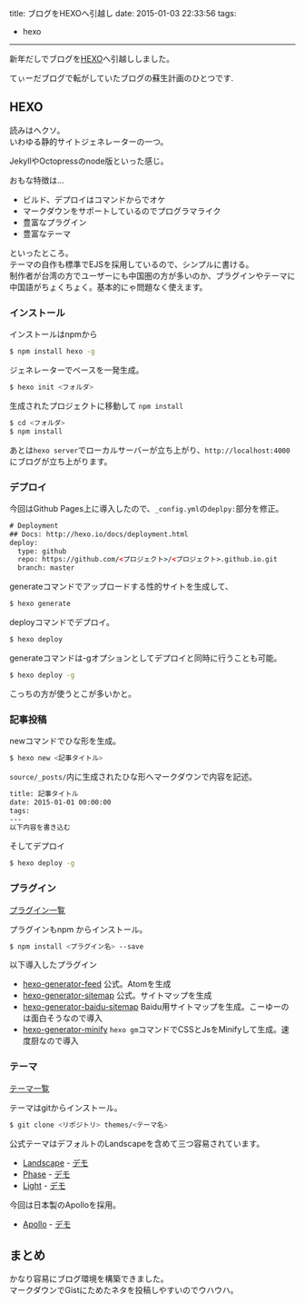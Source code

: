 title: ブログをHEXOへ引越し
date: 2015-01-03 22:33:56
tags:
- hexo
---
新年だしでブログを[HEXO](http://hexo.io/)へ引越ししました。  

てぃーだブログで転がしていたブログの蘇生計画のひとつです.

## HEXO

読みはヘクソ。  
いわゆる静的サイトジェネレーターの一つ。  

JekyllやOctopressのnode版といった感じ。

おもな特徴は…  

- ビルド、デプロイはコマンドからでオケ
- マークダウンをサポートしているのでプログラマライク
- 豊富なプラグイン
- 豊富なテーマ

といったところ。  
テーマの自作も標準でEJSを採用しているので、シンプルに書ける。  
制作者が台湾の方でユーザーにも中国圏の方が多いのか、プラグインやテーマに中国語がちょくちょく。基本的にゃ問題なく使えます。

### インストール

インストールはnpmから

``` bash
$ npm install hexo -g
```

ジェネレーターでベースを一発生成。  

``` bash
$ hexo init <フォルダ>
```

生成されたプロジェクトに移動して `npm install`  

``` bash
$ cd <フォルダ>
$ npm install
```

あとは`hexo server`でローカルサーバーが立ち上がり、`http://localhost:4000`にブログが立ち上がります。  

### デプロイ

今回はGithub Pages上に導入したので、`_config.yml`の`deplpy:`部分を修正。

``` html
# Deployment
## Docs: http://hexo.io/docs/deployment.html
deploy:
  type: github
  repo: https://github.com/<プロジェクト>/<プロジェクト>.github.io.git
  branch: master
```

generateコマンドでアップロードする性的サイトを生成して、  

``` bash
$ hexo generate
```

deployコマンドでデプロイ。  

``` bash
$ hexo deploy
```

generateコマンドは-gオプションとしてデプロイと同時に行うことも可能。  

``` bash
$ hexo deploy -g
```

こっちの方が使うとこが多いかと。

### 記事投稿

newコマンドでひな形を生成。  

``` bash
$ hexo new <記事タイトル>
```

`source/_posts/`内に生成されたひな形へマークダウンで内容を記述。

``` html
title: 記事タイトル
date: 2015-01-01 00:00:00
tags:
---
以下内容を書き込む
```

そしてデプロイ  

``` bash
$ hexo deploy -g
```

### プラグイン

[プラグイン一覧](https://github.com/hexojs/hexo/wiki/Plugins)  

プラグインもnpm からインストール。

``` bash
$ npm install <プラグイン名> --save
```

以下導入したプラグイン

- [hexo-generator-feed](https://github.com/hexojs/hexo-generator-feed) 公式。Atomを生成  
- [hexo-generator-sitemap](https://github.com/hexojs/hexo-generator-sitemap) 公式。サイトマップを生成  
- [hexo-generator-baidu-sitemap](https://github.com/coneycode/hexo-generator-baidu-sitemap) Baidu用サイトマップを生成。こーゆーのは面白そうなので導入
- [hexo-generator-minify](https://github.com/flerro/hexo-generator-minify) `hexo gm`コマンドでCSSとJsをMinifyして生成。速度厨なので導入


### テーマ

[テーマ一覧](https://github.com/hexojs/hexo/wiki/Themes)  

テーマはgitからインストール。  

``` bash
$ git clone <リポジトリ> themes/<テーマ名>
```

公式テーマはデフォルトのLandscapeを含めて三つ容易されています。  

- [Landscape](https://github.com/hexojs/hexo-theme-landscape) - [デモ](http://hexo.io/hexo-theme-landscape/)
- [Phase](https://github.com/hexojs/hexo-theme-phase) - [デモ](http://hexo.io/hexo-theme-phase/)
- [Light](https://github.com/hexojs/hexo-theme-light) - [デモ](http://hexo.io/hexo-theme-light/)

今回は日本製のApolloを採用。

- [Apollo](https://github.com/joyceim/hexo-theme-apollo) - [デモ](http://xxxxxly.in/hexo-theme-apollo/)


## まとめ

かなり容易にブログ環境を構築できました。  
マークダウンでGistにためたネタを投稿しやすいのでウハウハ。